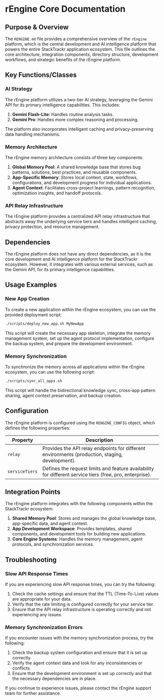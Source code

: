 # rEngine Core Documentation

## Purpose & Overview

The `RENGINE.md` file provides a comprehensive overview of the `rEngine` platform, which is the central development and AI intelligence platform that powers the entire StackTrackr application ecosystem. This file outlines the core architecture, integration components, directory structure, development workflows, and strategic benefits of the rEngine platform.

## Key Functions/Classes

### AI Strategy

The rEngine platform utilizes a two-tier AI strategy, leveraging the Gemini API for its primary intelligence capabilities. This includes:

1. **Gemini Flash-Lite**: Handles routine analysis tasks.
2. **Gemini Pro**: Handles more complex reasoning and processing.

The platform also incorporates intelligent caching and privacy-preserving data handling mechanisms.

### Memory Architecture

The rEngine memory architecture consists of three key components:

1. **Global Memory Pool**: A shared knowledge base that stores bug patterns, solutions, best practices, and reusable components.
2. **App-Specific Memory**: Stores local context, state, workflows, configurations, and development progress for individual applications.
3. **Agent Context**: Facilitates cross-project learnings, pattern recognition, optimization insights, and handoff protocols.

### API Relay Infrastructure

The rEngine platform provides a centralized API relay infrastructure that abstracts away the underlying service tiers and handles intelligent caching, privacy protection, and resource management.

## Dependencies

The rEngine platform does not have any direct dependencies, as it is the core development and AI intelligence platform for the StackTrackr ecosystem. However, it integrates with various external services, such as the Gemini API, for its primary intelligence capabilities.

## Usage Examples

### New App Creation

To create a new application within the rEngine ecosystem, you can use the provided deployment script:

```bash
./scripts/deploy_new_app.sh MyNewApp
```

This script will create the necessary app skeleton, integrate the memory management system, set up the agent protocol implementation, configure the backup system, and prepare the development environment.

### Memory Synchronization

To synchronize the memory across all applications within the rEngine ecosystem, you can use the following script:

```bash
./scripts/sync_all_apps.sh
```

This script will handle the bidirectional knowledge sync, cross-app pattern sharing, agent context preservation, and backup creation.

## Configuration

The rEngine platform is configured using the `RENGINE_CONFIG` object, which defines the following properties:

| Property | Description |
| --- | --- |
| `relay` | Provides the API relay endpoints for different environments (production, staging, development). |
| `serviceTiers` | Defines the request limits and feature availability for different service tiers (free, pro, enterprise). |

## Integration Points

The rEngine platform integrates with the following components within the StackTrackr ecosystem:

1. **Shared Memory Pool**: Stores and manages the global knowledge base, app-specific data, and agent context.
2. **App Development Workspace**: Provides templates, shared components, and development tools for building new applications.
3. **Core Engine Systems**: Handles the memory management, agent protocols, and synchronization services.

## Troubleshooting

### Slow API Response Times

If you are experiencing slow API response times, you can try the following:

1. Check the cache settings and ensure that the TTL (Time-To-Live) values are appropriate for your data.
2. Verify that the rate limiting is configured correctly for your service tier.
3. Ensure that the API relay infrastructure is operating correctly and not experiencing any issues.

### Memory Synchronization Errors

If you encounter issues with the memory synchronization process, try the following:

1. Check the backup system configuration and ensure that it is set up correctly.
2. Verify the agent context data and look for any inconsistencies or conflicts.
3. Ensure that the development environment is set up correctly and that the necessary dependencies are in place.

If you continue to experience issues, please contact the rEngine support team for further assistance.
